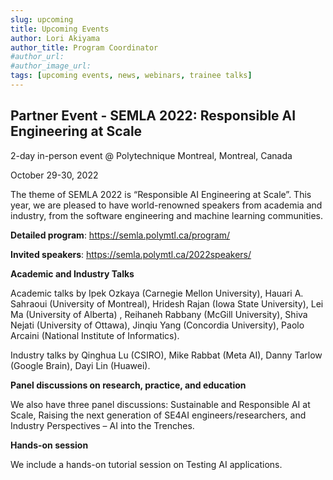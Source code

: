 ```yaml
---
slug: upcoming
title: Upcoming Events
author: Lori Akiyama
author_title: Program Coordinator 
#author_url: 
#author_image_url: 
tags: [upcoming events, news, webinars, trainee talks]
---
```


## Partner Event - SEMLA 2022: Responsible AI Engineering at Scale

2-day in-person event @ Polytechnique Montreal, Montreal, Canada

October 29-30, 2022

The theme of SEMLA 2022 is “Responsible AI Engineering at Scale”. This year, we are pleased to have world-renowned speakers from academia and industry, from the software engineering and machine learning communities. 

**Detailed program**: https://semla.polymtl.ca/program/

**Invited speakers**: https://semla.polymtl.ca/2022speakers/

**Academic and Industry Talks**

Academic talks by Ipek Ozkaya (Carnegie Mellon University), Hauari A. Sahraoui (University of Montreal), Hridesh Rajan (Iowa State University), Lei Ma (University of Alberta) , Reihaneh Rabbany (McGill University), Shiva Nejati (University of Ottawa),  Jinqiu Yang (Concordia University), Paolo Arcaini (National Institute of Informatics).

Industry talks by Qinghua Lu (CSIRO), Mike Rabbat (Meta AI), Danny Tarlow (Google Brain), Dayi Lin (Huawei). 

**Panel discussions on research, practice, and education**

We also have three panel discussions: Sustainable and Responsible AI at Scale, Raising the next generation of SE4AI engineers/researchers, and Industry Perspectives – AI into the Trenches. 

**Hands-on session**

We include a hands-on tutorial session on Testing AI applications.


